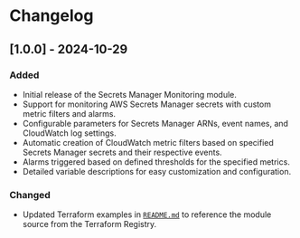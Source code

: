 # Changelog

## [1.0.0] - 2024-10-29

### Added
- Initial release of the Secrets Manager Monitoring module.
- Support for monitoring AWS Secrets Manager secrets with custom metric filters and alarms.
- Configurable parameters for Secrets Manager ARNs, event names, and CloudWatch log settings.
- Automatic creation of CloudWatch metric filters based on specified Secrets Manager secrets and their respective events.
- Alarms triggered based on defined thresholds for the specified metrics.
- Detailed variable descriptions for easy customization and configuration.

### Changed
- Updated Terraform examples in [`README.md`](README.md) to reference the module source from the Terraform Registry.
